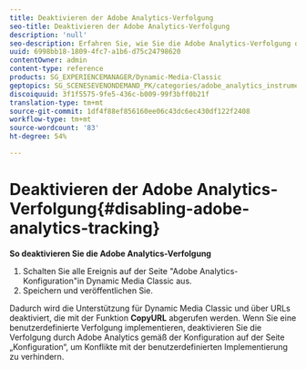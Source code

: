 ```yaml
---
title: Deaktivieren der Adobe Analytics-Verfolgung
seo-title: Deaktivieren der Adobe Analytics-Verfolgung
description: 'null'
seo-description: Erfahren Sie, wie Sie die Adobe Analytics-Verfolgung deaktivieren.
uuid: 6998bb18-1809-4fc7-a1b6-d75c24798620
contentOwner: admin
content-type: reference
products: SG_EXPERIENCEMANAGER/Dynamic-Media-Classic
geptopics: SG_SCENESEVENONDEMAND_PK/categories/adobe_analytics_instrumentation_kit
discoiquuid: 3f1f5575-9fe5-436c-b009-99f3bff0b21f
translation-type: tm+mt
source-git-commit: 1df4f88ef856160ee06c43dc6ec430df122f2408
workflow-type: tm+mt
source-wordcount: '83'
ht-degree: 54%

---
```



# Deaktivieren der Adobe Analytics-Verfolgung{#disabling-adobe-analytics-tracking}

**So deaktivieren Sie die Adobe Analytics-Verfolgung**

1. Schalten Sie alle Ereignis auf der Seite &quot;Adobe Analytics-Konfiguration&quot;in Dynamic Media Classic aus.
1. Speichern und veröffentlichen Sie.

Dadurch wird die Unterstützung für Dynamic Media Classic und über URLs deaktiviert, die mit der Funktion **CopyURL** abgerufen werden. Wenn Sie eine benutzerdefinierte Verfolgung implementieren, deaktivieren Sie die Verfolgung durch Adobe Analytics gemäß der Konfiguration auf der Seite „Konfiguration“, um Konflikte mit der benutzerdefinierten Implementierung zu verhindern.

